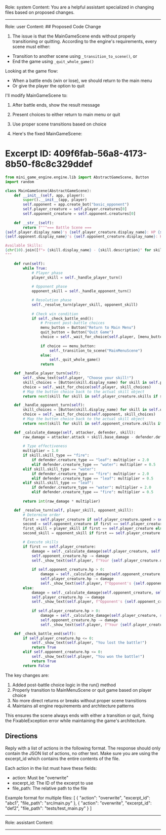 Role: system
Content: You are a helpful assistant specialized in changing files based on proposed changes.
__________________
Role: user
Content: ## Proposed Code Change
1. The issue is that the MainGameScene ends without properly transitioning or quitting. According to the engine's requirements, every scene must either:
- Transition to another scene using `_transition_to_scene()`, or 
- End the game using `_quit_whole_game()`

Looking at the game flow:
- When a battle ends (win or lose), we should return to the main menu
- Or give the player the option to quit

I'll modify MainGameScene to:
1. After battle ends, show the result message
2. Present choices to either return to main menu or quit
3. Use proper scene transitions based on choice

2. Here's the fixed MainGameScene:

# Excerpt ID: 409f6fab-56a8-4173-8b50-f8c8c329ddef
```python main_game/scenes/main_game_scene.py
from mini_game_engine.engine.lib import AbstractGameScene, Button
import random

class MainGameScene(AbstractGameScene):
    def __init__(self, app, player):
        super().__init__(app, player)
        self.opponent = app.create_bot("basic_opponent")
        self.player_creature = self.player.creatures[0]
        self.opponent_creature = self.opponent.creatures[0]
        
    def __str__(self):
        return f"""=== Battle Scene ===
{self.player.display_name}'s {self.player_creature.display_name}: HP {self.player_creature.hp}/{self.player_creature.max_hp}
{self.opponent.display_name}'s {self.opponent_creature.display_name}: HP {self.opponent_creature.hp}/{self.opponent_creature.max_hp}

Available Skills:
{chr(10).join([f"> {skill.display_name} - {skill.description}" for skill in self.player_creature.skills])}
"""

    def run(self):
        while True:
            # Player phase
            player_skill = self._handle_player_turn()
            
            # Opponent phase  
            opponent_skill = self._handle_opponent_turn()

            # Resolution phase
            self._resolve_turn(player_skill, opponent_skill)
            
            # Check win condition
            if self._check_battle_end():
                # Present post-battle choices
                menu_button = Button("Return to Main Menu")
                quit_button = Button("Quit Game")
                choice = self._wait_for_choice(self.player, [menu_button, quit_button])
                
                if choice == menu_button:
                    self._transition_to_scene("MainMenuScene")
                else:
                    self._quit_whole_game()
                return

    def _handle_player_turn(self):
        self._show_text(self.player, "Choose your skill!")
        skill_choices = [Button(skill.display_name) for skill in self.player_creature.skills]
        choice = self._wait_for_choice(self.player, skill_choices)
        # Map the button choice back to the actual skill object
        return next(skill for skill in self.player_creature.skills if skill.display_name == choice.display_name)

    def _handle_opponent_turn(self):
        skill_choices = [Button(skill.display_name) for skill in self.opponent_creature.skills]
        choice = self._wait_for_choice(self.opponent, skill_choices)
        # Map the button choice back to the actual skill object
        return next(skill for skill in self.opponent_creature.skills if skill.display_name == choice.display_name)

    def _calculate_damage(self, attacker, defender, skill):
        raw_damage = attacker.attack + skill.base_damage - defender.defense
        
        # Type effectiveness
        multiplier = 1.0
        if skill.skill_type == "fire":
            if defender.creature_type == "leaf": multiplier = 2.0
            elif defender.creature_type == "water": multiplier = 0.5
        elif skill.skill_type == "water":
            if defender.creature_type == "fire": multiplier = 2.0
            elif defender.creature_type == "leaf": multiplier = 0.5
        elif skill.skill_type == "leaf":
            if defender.creature_type == "water": multiplier = 2.0
            elif defender.creature_type == "fire": multiplier = 0.5
            
        return int(raw_damage * multiplier)

    def _resolve_turn(self, player_skill, opponent_skill):
        # Determine order
        first = self.player_creature if self.player_creature.speed > self.opponent_creature.speed else self.opponent_creature
        second = self.opponent_creature if first == self.player_creature else self.player_creature
        first_skill = player_skill if first == self.player_creature else opponent_skill
        second_skill = opponent_skill if first == self.player_creature else player_skill

        # Execute skills
        if first == self.player_creature:
            damage = self._calculate_damage(self.player_creature, self.opponent_creature, first_skill)
            self.opponent_creature.hp -= damage
            self._show_text(self.player, f"Your {self.player_creature.display_name} used {first_skill.display_name} for {damage} damage!")
            
            if self.opponent_creature.hp > 0:
                damage = self._calculate_damage(self.opponent_creature, self.player_creature, second_skill)
                self.player_creature.hp -= damage
                self._show_text(self.player, f"Opponent's {self.opponent_creature.display_name} used {second_skill.display_name} for {damage} damage!")
        else:
            damage = self._calculate_damage(self.opponent_creature, self.player_creature, first_skill)
            self.player_creature.hp -= damage
            self._show_text(self.player, f"Opponent's {self.opponent_creature.display_name} used {first_skill.display_name} for {damage} damage!")
            
            if self.player_creature.hp > 0:
                damage = self._calculate_damage(self.player_creature, self.opponent_creature, second_skill)
                self.opponent_creature.hp -= damage
                self._show_text(self.player, f"Your {self.player_creature.display_name} used {second_skill.display_name} for {damage} damage!")

    def _check_battle_end(self):
        if self.player_creature.hp <= 0:
            self._show_text(self.player, "You lost the battle!")
            return True
        elif self.opponent_creature.hp <= 0:
            self._show_text(self.player, "You won the battle!")
            return True
        return False
```

The key changes are:
1. Added post-battle choice logic in the run() method
2. Properly transition to MainMenuScene or quit game based on player choice
3. No more direct returns or breaks without proper scene transitions
4. Maintains all engine requirements and architecture patterns

This ensures the scene always ends with either a transition or quit, fixing the FixableException error while maintaining the game's architecture.

## Directions
Reply with a list of actions in the following format. The response should only contain the JSON list of actions, no other text.
Make sure you are using the excerpt_id which contains the entire contents of the file.

Each action in the list must have these fields:
- action: Must be "overwrite"
- excerpt_id: The ID of the excerpt to use
- file_path: The relative path to the file

Example format for multiple files:
[
    {
        "action": "overwrite",
        "excerpt_id": "abc1",
        "file_path": "src/main.py"
    },
    {
        "action": "overwrite",
        "excerpt_id": "def2",
        "file_path": "tests/test_main.py"
    }
]
__________________
Role: assistant
Content: 
__________________
